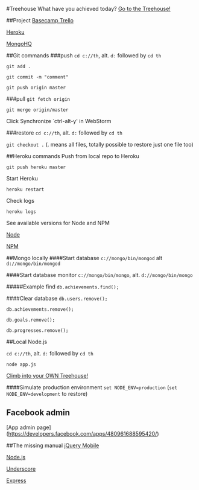 #Treehouse
What have you achieved today?
[Go to the Treehouse!](http://www.treehouse.io)

##Project
[Basecamp Trello](https://trello.com/b/xTuMReiw/treehouse)

[Heroku](https://api.heroku.com/myapps/treehouseapp)

[MongoHQ](https://new.mongohq.com/treehouse/mongo/treehouse/collections)

##Git commands
###push
`cd c://th`, alt. `d:` followed by `cd th`

`git add .`

`git commit -m "comment"`

`git push origin master`

###pull
`git fetch origin`

`git merge origin/master`

Click Synchronize `ctrl-alt-y' in WebStorm

###restore
`cd c://th`, alt. `d:` followed by `cd th`

`git checkout .` (. means all files, totally possible to restore just one file too)


##Heroku commands
Push from local repo to Heroku

`git push heroku master`

Start Heroku

`heroku restart`

Check logs

`heroku logs`


See available versions for Node and NPM

[Node](http://heroku-buildpack-nodejs.s3.amazonaws.com/manifest.nodejs)

[NPM](http://heroku-buildpack-nodejs.s3.amazonaws.com/manifest.npm)


##Mongo locally
####Start database
`c://mongo/bin/mongod` alt `d://mongo/bin/mongod`


####Start database monitor
`c://mongo/bin/mongo`, alt. `d://mongo/bin/mongo`


#####Example find
`db.achievements.find();`

####Clear database
`db.users.remove();`

`db.achievements.remove();`

`db.goals.remove();`

`db.progresses.remove();`

##Local Node.js

`cd c://th`, alt. `d:` followed by `cd th`

`node app.js`

[Climb into your OWN Treehouse!](http://localhost:1337/)

####Simulate production environment
`set NODE_ENV=production` (`set NODE_ENV=development` to restore)


##  Facebook admin
[App admin page] (https://developers.facebook.com/apps/480961688595420/)

##The missing manual
[jQuery Mobile](http://jquerymobile.com/)

[Node.js](http://nodejs.org/)

[Underscore](http://documentcloud.github.com/underscore/)

[Express](http://expressjs.com/)

